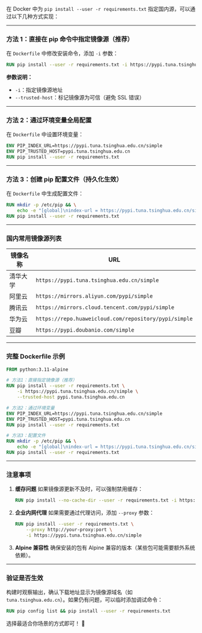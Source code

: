 在 Docker 中为 `pip install --user -r requirements.txt` 指定国内源，可以通过以下几种方式实现：

---

### **方法 1：直接在 pip 命令中指定镜像源**（推荐）
在 `Dockerfile` 中修改安装命令，添加 `-i` 参数：
```dockerfile
RUN pip install --user -r requirements.txt -i https://pypi.tuna.tsinghua.edu.cn/simple --trusted-host pypi.tuna.tsinghua.edu.cn
```

**参数说明：**
- `-i`：指定镜像源地址
- `--trusted-host`：标记镜像源为可信（避免 SSL 错误）

---

### **方法 2：通过环境变量全局配置**
在 `Dockerfile` 中设置环境变量：
```dockerfile
ENV PIP_INDEX_URL=https://pypi.tuna.tsinghua.edu.cn/simple
ENV PIP_TRUSTED_HOST=pypi.tuna.tsinghua.edu.cn
RUN pip install --user -r requirements.txt
```

---

### **方法 3：创建 pip 配置文件**（持久化生效）
在 `Dockerfile` 中生成配置文件：
```dockerfile
RUN mkdir -p /etc/pip && \
    echo -e "[global]\nindex-url = https://pypi.tuna.tsinghua.edu.cn/simple\ntrusted-host = pypi.tuna.tsinghua.edu.cn" > /etc/pip.conf
RUN pip install --user -r requirements.txt
```

---

### **国内常用镜像源列表**
| 镜像名称       | URL                                      |
|----------------|-----------------------------------------|
| 清华大学       | `https://pypi.tuna.tsinghua.edu.cn/simple` |
| 阿里云         | `https://mirrors.aliyun.com/pypi/simple`   |
| 腾讯云         | `https://mirrors.cloud.tencent.com/pypi/simple` |
| 华为云         | `https://repo.huaweicloud.com/repository/pypi/simple` |
| 豆瓣           | `https://pypi.doubanio.com/simple`         |

---

### **完整 Dockerfile 示例**
```dockerfile
FROM python:3.11-alpine

# 方法1：直接指定镜像源（推荐）
RUN pip install --user -r requirements.txt \
    -i https://pypi.tuna.tsinghua.edu.cn/simple \
    --trusted-host pypi.tuna.tsinghua.edu.cn

# 方法2：通过环境变量
ENV PIP_INDEX_URL=https://pypi.tuna.tsinghua.edu.cn/simple
ENV PIP_TRUSTED_HOST=pypi.tuna.tsinghua.edu.cn
RUN pip install --user -r requirements.txt

# 方法3：配置文件
RUN mkdir -p /etc/pip && \
    echo -e "[global]\nindex-url = https://pypi.tuna.tsinghua.edu.cn/simple\ntrusted-host = pypi.tuna.tsinghua.edu.cn" > /etc/pip.conf
RUN pip install --user -r requirements.txt
```

---

### **注意事项**
1. **缓存问题**
   如果镜像源更新不及时，可以强制禁用缓存：
   ```dockerfile
   RUN pip install --no-cache-dir --user -r requirements.txt -i https://pypi.tuna.tsinghua.edu.cn/simple
   ```

2. **企业内网代理**
   如果需要通过代理访问，添加 `--proxy` 参数：
   ```dockerfile
   RUN pip install --user -r requirements.txt \
       --proxy http://your-proxy:port \
       -i https://pypi.tuna.tsinghua.edu.cn/simple
   ```

3. **Alpine 兼容性**
   确保安装的包有 Alpine 兼容的版本（某些包可能需要额外系统依赖）。

---

### **验证是否生效**
构建时观察输出，确认下载地址显示为镜像源域名（如 `tuna.tsinghua.edu.cn`）。如果仍有问题，可以临时添加调试命令：
```dockerfile
RUN pip config list && pip install --user -r requirements.txt
```

选择最适合你场景的方式即可！ 🚀
